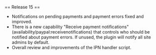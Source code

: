 == Release 15 ==

* Notifications on pending payments and payment errors fixed and improved.
* There is a new capability "Receive payment notifications"
  (availability/paypal:receivenotifications) that controls who should be notified
  about payment errors. If unused, the plugin will notify all site admins by default.
* Overall review and improvements of the IPN handler script.
